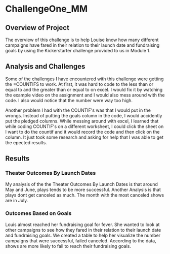 # ChallengeOne_MM

## Overview of Project
The overview of this challenge is to help Louise know how many different campaigns have fared in their relation to their launch date and fundraising goals by using the Kickerstarter challenge provided to us in Module 1. 

## Analysis and Challenges
Some of the challenges I have encountered with this challenge were getting the =COUNTIFS to work. At first, it was hard to code to the less than or equal to and the greater than or equal to on excel. I would fix it by watching the example video on the assignment and I would also mess around with the code. I also would notice that the number were way too high. 

Another problem I had with the COUNTIF's was that I would put in the wrongs. Instead of putting the goals column in the code, I would accidently put the pledged columns. While messing around with excel, I learned that while coding COUNTIF's on a different worksheet, I could click the sheet on I want to do the countif and it would record the code and then click on the column. It just took some research and asking for help that I was able to get the epected results.

## Results
### Theater Outcomes By Launch Dates
My analysis of the the Theater Outcomes By Launch Dates is that around May and June, plays tends to be more successful. Another Analysis is that plays dont get canceled as much. The month with the most canceled shows are in July. 

### Outcomes Based on Goals
Louis almost reached her fundraising goal for fever. She wanted to look at other campaigns to see how they fared in their relation to their launch date and fundraising goals. We created a table to help her visualize the number campaigns that were successful, failed canceled. According to the data, shows are more likely to fail to reach their fundraising goals. 
